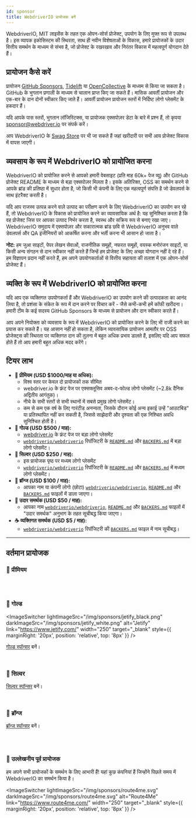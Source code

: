 ```yaml
---
id: sponsor
title: WebdriverIO प्रायोजक बनें
---
```


WebdriverIO, MIT लाइसेंस के तहत एक ओपन-सोर्स प्रोजेक्ट, उपयोग के लिए मुफ्त रूप से उपलब्ध है। इस व्यापक इकोसिस्टम की स्थिरता, साथ ही नवीन विशेषताओं के विकास, हमारे प्रायोजकों के उदार वित्तीय समर्थन के माध्यम से संभव है, जो प्रोजेक्ट के रखरखाव और निरंतर विकास में महत्वपूर्ण योगदान देते हैं।

## प्रायोजन कैसे करें​
प्रायोजन [GitHub Sponsors](https://github.com/sponsors/webdriverio), [Tidelift](enterprise) या [OpenCollective](https://opencollective.com/webdriverio) के माध्यम से किया जा सकता है। GitHub के भुगतान प्रणाली के माध्यम से चालान प्राप्त किए जा सकते हैं। मासिक आवर्ती प्रायोजन और एक-बार के दान दोनों स्वीकार किए जाते हैं। आवर्ती प्रायोजन प्रायोजन स्तरों में निर्दिष्ट लोगो प्लेसमेंट के हकदार हैं।

यदि आपके पास स्तरों, भुगतान लॉजिस्टिक्स, या प्रायोजक एक्सपोज़र डेटा के बारे में प्रश्न हैं, तो कृपया [sponsor@webdriver.io](mailto:sponsor@webdriver.io) पर संपर्क करें।

आप WebdriverIO के [Swag Store](https://shop.webdriver.io/) पर भी जा सकते हैं जहां खरीदारी पर सभी आय प्रोजेक्ट विकास में वापस जाएगी।

## व्यवसाय के रूप में WebdriverIO को प्रायोजित करना​
WebdriverIO को प्रायोजित करने से आपको हमारी वेबसाइट (प्रति माह 60k+ पेज व्यू) और GitHub प्रोजेक्ट README के माध्यम से बड़ा एक्सपोज़र मिलता है। इसके अतिरिक्त, OSS का समर्थन करने से आपके ब्रांड की प्रतिष्ठा में सुधार होता है, जो किसी भी कंपनी के लिए एक महत्वपूर्ण संपत्ति है जो डेवलपर्स के साथ इंटरैक्ट करती है।

यदि आप राजस्व उत्पन्न करने वाले उत्पाद का परीक्षण करने के लिए WebdriverIO का उपयोग कर रहे हैं, तो WebdriverIO के विकास को प्रायोजित करने का व्यावसायिक अर्थ है: यह सुनिश्चित करता है कि वह प्रोजेक्ट जिस पर आपका उत्पाद निर्भर करता है, स्वस्थ और सक्रिय रूप से बनाए रखा जाए। WebdriverIO समुदाय में एक्सपोज़र और सकारात्मक ब्रांड छवि से WebdriverIO अनुभव वाले डेवलपर्स और QA इंजीनियरों को आकर्षित करना और भर्ती करना भी आसान हो जाता है।

__नोट:__ हम जुआ साइटों, पेपर लेखन सेवाओं, राजनीतिक समूहों, नफरत समूहों, वयस्क मनोरंजन साइटों, या किसी अन्य संगठन से दान स्वीकार नहीं करते हैं जिन्हें हम प्रोजेक्ट के लिए अच्छा योगदान नहीं दे रहे हैं। हम विज्ञापन प्रदान नहीं करते हैं, हम अपने उपयोगकर्ताओं से वित्तीय सहायता की तलाश में एक ओपन-सोर्स प्रोजेक्ट हैं।

## व्यक्ति के रूप में WebdriverIO को प्रायोजित करना​
यदि आप एक व्यक्तिगत उपयोगकर्ता हैं और WebdriverIO का उपयोग करने की उत्पादकता का आनंद लिया है, तो प्रशंसा के संकेत के रूप में दान करने पर विचार करें - जैसे कभी-कभी हमें कॉफी खरीदना। हमारी टीम के कई सदस्य GitHub Sponsors के माध्यम से प्रायोजन और दान स्वीकार करते हैं।

आप अपने नियोक्ता को व्यवसाय के रूप में WebdriverIO को प्रायोजित करने के लिए भी राजी करने का प्रयास कर सकते हैं। यह आसान नहीं हो सकता है, लेकिन व्यावसायिक प्रायोजन आमतौर पर OSS प्रोजेक्ट्स की स्थिरता पर व्यक्तिगत दान की तुलना में बहुत अधिक प्रभाव डालते हैं, इसलिए यदि आप सफल होते हैं तो आप हमारी बहुत अधिक मदद करेंगे।

## टियर लाभ​

- __💎 प्रीमियम (USD $1000/माह या अधिक):__
  - विश्व स्तर पर केवल दो प्रायोजकों तक सीमित
  - webdriver.io के फ्रंट पेज पर एक्सक्लूसिव अबव-द-फोल्ड लोगो प्लेसमेंट (~2.8k दैनिक अद्वितीय आगंतुक)।
  - नीचे के सभी स्तरों से सभी स्थानों में सबसे प्रमुख लोगो प्लेसमेंट।
  - कम से कम एक वर्ष के लिए गारंटीड अनन्यता, जिसके दौरान कोई अन्य इकाई उन्हें "आउटबिड" या प्रतिस्थापित नहीं कर सकती है, जिससे साझेदारी और दृश्यता की एक निश्चित अवधि सुनिश्चित होती है।
- __🥇 गोल्ड (USD $500 / माह):__
  - [webdriver.io](https://webdriver.io/) के फ्रंट पेज पर बड़ा लोगो प्लेसमेंट
  - [`webdriverio/webdriverio`](https://github.com/webdriverio/webdriverio) रिपॉजिटरी के [`README.md`](https://github.com/webdriverio/webdriverio/blob/main/README.md) और [`BACKERS.md`](https://github.com/webdriverio/webdriverio/blob/main/BACKERS.md) में बड़ा लोगो प्लेसमेंट।
- __🥈 सिल्वर (USD $250 / माह):__
  - इस प्रायोजक पृष्ठ पर मध्यम लोगो प्लेसमेंट
  - [`webdriverio/webdriverio`](https://github.com/webdriverio/webdriverio) रिपॉजिटरी के [`README.md`](https://github.com/webdriverio/webdriverio/blob/main/README.md) और [`BACKERS.md`](https://github.com/webdriverio/webdriverio/blob/main/BACKERS.md) में मध्यम लोगो प्लेसमेंट।
- __🥉 ब्रॉन्ज (USD $100 / माह):__
  - आपका नाम या कंपनी लोगो (छोटा) [`webdriverio/webdriverio`](https://github.com/webdriverio/webdriverio), [`README.md`](https://github.com/webdriverio/webdriverio/blob/main/README.md) और [`BACKERS.md`](https://github.com/webdriverio/webdriverio/blob/main/BACKERS.md) फाइलों में डाला जाएगा।
- __🍺 उदार समर्थक (USD $50 / माह):__
  - आपका नाम [`webdriverio/webdriverio`](https://github.com/webdriverio/webdriverio), [`README.md`](https://github.com/webdriverio/webdriverio/blob/main/README.md) और [`BACKERS.md`](https://github.com/webdriverio/webdriverio/blob/main/BACKERS.md) फाइलों में "उदार समर्थक" अनुभाग के तहत सूचीबद्ध किया जाएगा।
- __☕️ व्यक्तिगत समर्थक (USD $5 / माह):__
  - [`webdriverio/webdriverio`](https://github.com/webdriverio/webdriverio) रिपॉजिटरी की [`BACKERS.md`](https://github.com/webdriverio/webdriverio/blob/main/BACKERS.md) फाइल में नाम सूचीबद्ध।

---

## वर्तमान प्रायोजक

### 💎 प्रीमियम

<ImageSwitcher
    lightImageSrc="/img/sponsors/browserstack_black.svg"
    darkImageSrc="/img/sponsors/browserstack_white.svg"
    alt="BrowserStack"
    target="_blank"
    link="https://www.browserstack.com/automation-webdriverio"
/>

<br />
<br />

### 🥇 गोल्ड

<ImageSwitcher
    lightImageSrc="/img/sponsors/jetify_black.png"
    darkImageSrc="/img/sponsors/jetify_white.png"
    alt="Jetify"
    link="https://www.jetify.com/"
    width="250"
    target="_blank"
    style={{ marginRight: '20px', position: 'relative', top: '8px' }}
/>

<ImageSwitcher
    lightImageSrc="/img/sponsors/lambdatest_black.svg"
    darkImageSrc="/img/sponsors/lambdatest_white.svg"
    alt="Lambdatest"
    target="_blank"
    link="https://www.lambdatest.com/"
    width="250"
/>

[गोल्ड स्पॉन्सर](https://opencollective.com/webdriverio/contribute/gold-sponsor-26921/checkout?interval=month&amount=500&contributeAs=me) बनें।

<br />

### 🥈 सिल्वर

<ImageSwitcher
    lightImageSrc="/img/sponsors/testingbot.svg"
    darkImageSrc="/img/sponsors/testingbot.svg"
    alt="TestingBot"
    link="https://testingbot.com/"
    width="150"
    target="_blank"
/>

[सिल्वर स्पॉन्सर](https://opencollective.com/webdriverio/contribute/silver-sponsor-69223/checkout?interval=month&amount=250&contributeAs=me) बनें।

<br />

### 🥉 ब्रॉन्ज

<ImageSwitcher
    lightImageSrc="/img/sponsors/eslint_black.svg"
    darkImageSrc="/img/sponsors/eslint_white.svg"
    alt="Eslint"
    target="_blank"
    link="https://eslint.org/"
    width="150"
/>

<ImageSwitcher
    lightImageSrc="/img/sponsors/gridlastic.png"
    darkImageSrc="/img/sponsors/gridlastic.png"
    alt="Gridlastic"
    target="_blank"
    link="https://www.gridlastic.com/webdriverio.html"
    width="150"
/>

[ब्रॉन्ज स्पॉन्सर](https://opencollective.com/webdriverio/contribute/bronze-sponsor-69224/checkout?interval=month&amount=100&contributeAs=me) बनें।

<br />
<br />

### 🙇 उल्लेखनीय पूर्व प्रायोजक

हम अपने सभी प्रायोजकों के समर्थन के लिए आभारी हैं! यहां कुछ कंपनियां हैं जिन्होंने पिछले समय में WebdriverIO का समर्थन किया है।

<ImageSwitcher
    lightImageSrc="/img/sponsors/saucelabs_black.svg"
    darkImageSrc="/img/sponsors/saucelabs_white.svg"
    alt="Sauce Labs"
    link="https://saucelabs.com/"
    width="150"
    target="_blank"
/>

<ImageSwitcher
    lightImageSrc="/img/sponsors/route4me.svg"
    darkImageSrc="/img/sponsors/route4me.svg"
    alt="Route4Me"
    link="https://www.route4me.com/"
    width="250"
    target="_blank"
    style={{ marginRight: '20px', position: 'relative', top: '8px' }}
/>